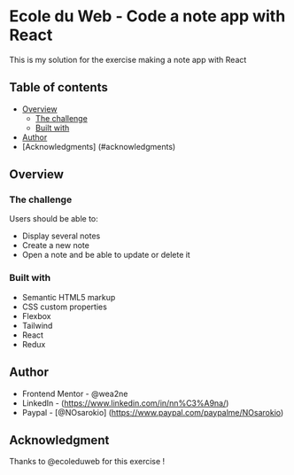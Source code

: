 # Ecole du Web - Code a note app with React

This is my solution for the exercise making a note app with React

## Table of contents

- [Overview](#overview)
  - [The challenge](#the-challenge)
  - [Built with](#built-with)
- [Author](#author)
- [Acknowledgments] (#acknowledgments)

## Overview

### The challenge

Users should be able to:

- Display several notes
- Create a new note
- Open a note and be able to update or delete it


### Built with

- Semantic HTML5 markup
- CSS custom properties
- Flexbox
- Tailwind
- React 
- Redux

## Author

- Frontend Mentor - @wea2ne
- LinkedIn - (https://www.linkedin.com/in/nn%C3%A9na/)
- Paypal - [@NOsarokio] (https://www.paypal.com/paypalme/NOsarokio)

## Acknowledgment

Thanks to @ecoleduweb for this exercise ! 
